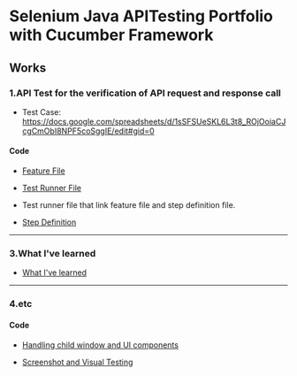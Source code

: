 # Selenium Java APITesting Portfolio with Cucumber Framework

## Works
### 1.API Test for the verification of API request and response call

* Test Case: <https://docs.google.com/spreadsheets/d/1sSFSUeSKL6L3t8_ROjOoiaCJcgCmObI8NPF5coSggIE/edit#gid=0>

#### Code
* [Feature File](https://github.com/wohu8292/APITesting_Portfolio_DemoProject/blob/master/src/test/java/features/firstTest.feature)

* [Test Runner File](https://github.com/wohu8292/APITesting_Portfolio_DemoProject/blob/master/src/test/java/test_runners/TestRunnerFile1.java)
*  Test runner file that link feature file and step definition file.   
* [Step Definition](https://github.com/wohu8292/APITesting_Portfolio_DemoProject/blob/master/src/test/java/step_definitions/stepDefinition1.java)
  


--------------

### 3.What I've learned

* [What I've learned](https://github.com/wohu8292/APITesting_Learning)

--------------

### 4.etc

#### Code
* [Handling child window and UI components](https://github.com/wohu8292/PlaywrightWebTesting_Portfolio_DemoProject/blob/master/tests/HandlingUIComponent.spec.js)

* [Screenshot and Visual Testing](https://github.com/wohu8292/PlaywrightWebTesting_Portfolio_DemoProject/blob/master/tests/Visual_Testing.spec.js)
